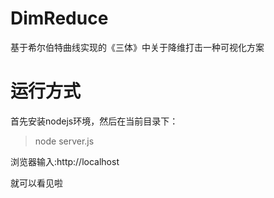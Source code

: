 # DimReduce
基于希尔伯特曲线实现的《三体》中关于降维打击一种可视化方案

# 运行方式
首先安装nodejs环境，然后在当前目录下：
> node server.js

浏览器输入:http://localhost

就可以看见啦
